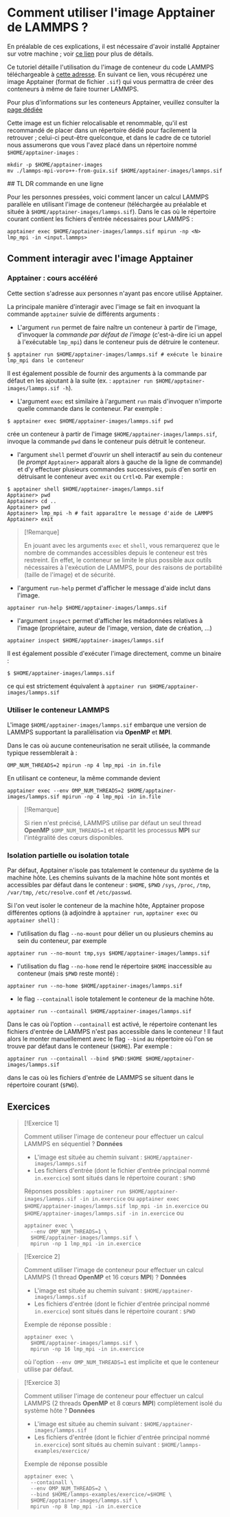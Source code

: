 # Comment utiliser l'image Apptainer de LAMMPS ?

En préalable de ces explications, il est nécessaire d'avoir installé Apptainer sur votre machine ; voir [ce lien](https://www.apptainer-images.diamond.fr/install-apptainer/FR) pour plus de détails.

Ce tutoriel détaille l'utilisation du l'image de conteneur du code LAMMPS téléchargeable à [cette adresse](https://www.apptainer-images.diamond.fr/lammps). En suivant ce lien, vous récupérez une image Apptainer (format de fichier `.sif`) qui vous permattra de créer des conteneurs à même de faire tourner LAMMPS.

Pour plus d'informations sur les conteneurs Apptainer, veuillez consulter la [page dédiée](https://www.apptainer-images.diamond.fr/apptainer-containers/FR)

Cette image est un fichier relocalisable et renommable, qu'il est recommandé de placer dans un répertoire dédié pour facilement la retrouver ; celui-ci peut-être quelconque, et dans le cadre de ce tutoriel nous assumerons que vous l'avez placé dans un répertoire nommé `$HOME/apptainer-images` :
```
mkdir -p $HOME/apptainer-images
mv ./lammps-mpi-voro++-from-guix.sif $HOME/apptainer-images/lammps.sif
```

## TL DR commande en une ligne

Pour les personnes pressées, voici comment lancer un calcul LAMMPS parallèle en utilisant l'image de conteneur (téléchargée au préalable et située à `$HOME/apptainer-images/lammps.sif`). Dans le cas où le répertoire courant contient les fichiers d'entrée nécessaires pour LAMMPS :
```
apptainer exec $HOME/apptainer-images/lammps.sif mpirun -np <N> lmp_mpi -in <input.lammps>
```

## Comment interagir avec l'image Apptainer

### Apptainer : cours accéléré

Cette section s'adresse aux personnes n'ayant pas encore utilisé Apptainer.

La principale manière d'interagir avec l'image se fait en invoquant la commande `apptainer` suivie de différents arguments :

* L'argument `run` permet de faire naître un conteneur à partir de l'image, d'invoquer la *commande par défaut de l'image* (c'est-à-dire ici un appel à l'exécutable `lmp_mpi`) dans le conteneur puis de détruire le conteneur.
```
$ apptainer run $HOME/apptainer-images/lammps.sif # exécute le binaire lmp_mpi dans le conteneur
```
Il est également possible de fournir des arguments à la commande par défaut en les ajoutant à la suite (ex. : `apptainer run $HOME/apptainer-images/lammps.sif -h`).

* L'argument `exec` est similaire à l'argument `run` mais d'invoquer n'importe quelle commande dans le conteneur. Par exemple :
```
$ apptainer exec $HOME/apptainer-images/lammps.sif pwd
```
crée un conteneur à partir de l'image `$HOME/apptainer-images/lammps.sif`, invoque la commande `pwd` dans le conteneur puis détruit le conteneur.

* l'argument `shell` permet d'ouvrir un shell interactif au sein du conteneur (le *prompt* `Apptainer>` apparaît alors à gauche de la ligne de commande) et d'y effectuer plusieurs commandes successives, puis d'en sortir en détruisant le conteneur avec `exit` ou `Crtl+D`. Par exemple :
```
$ apptainer shell $HOME/apptainer-images/lammps.sif
Apptainer> pwd
Apptainer> cd ..
Apptainer> pwd
Apptainer> lmp_mpi -h # fait apparaître le message d'aide de LAMMPS
Apptainer> exit
```

>[!Remarque]
>
> En jouant avec les arguments `exec` et `shell`, vous remarquerez que le nombre de commandes accessibles depuis le conteneur est très restreint. En effet, le conteneur se limite le plus possible aux outils nécessaires à l'exécution de LAMMPS, pour des raisons de portabilité (taille de l'image) et de sécurité.

* l'argument `run-help` permet d'afficher le message d'aide inclut dans l'image.
```
apptainer run-help $HOME/apptainer-images/lammps.sif
```

* l'argument `inspect` permet d'afficher les métadonnées relatives à l'image (propriétaire, auteur de l'image, version, date de création, ...)
```
apptainer inspect $HOME/apptainer-images/lammps.sif
```

Il est également possible d'exécuter l'image directement, comme un binaire :
```
$ $HOME/apptainer-images/lammps.sif
```
ce qui est strictement équivalent à `apptainer run $HOME/apptainer-images/lammps.sif`

### Utiliser le conteneur LAMMPS

L'image `$HOME/apptainer-images/lammps.sif` embarque une version de LAMMPS supportant la parallélisation via **OpenMP** et **MPI**.

Dans le cas où aucune conteneurisation ne serait utilisée, la commande typique ressemblerait à :
```
OMP_NUM_THREADS=2 mpirun -np 4 lmp_mpi -in in.file
```

En utilisant ce conteneur, la même commande devient
```
apptainer exec --env OMP_NUM_THREADS=2 $HOME/apptainer-images/lammps.sif mpirun -np 4 lmp_mpi -in in.file
```

>[!Remarque]
>
> Si rien n'est précisé, LAMMPS utilise par défaut un seul thread **OpenMP** `$OMP_NUM_THREADS=1` et répartit les processus **MPI** sur l'intégralité des cœurs disponibles.


### Isolation partielle ou isolation totale
Par défaut, Apptainer n'isole pas totalement le conteneur du système de la machine hôte. Les chemins suivants de la machine hôte sont montés et accessibles par défaut dans le conteneur : `$HOME`, `$PWD` `/sys`, `/proc`, `/tmp`, `/var/tmp`, `/etc/resolve.conf` et `/etc/passwd`.

Si l'on veut isoler le conteneur de la machine hôte, Apptainer propose différentes options (à adjoindre à `apptainer run`, `apptainer exec` ou `apptainer shell`) :

* l'utilisation du flag `--no-mount` pour délier un ou plusieurs chemins au sein du conteneur, par exemple
```
apptainer run --no-mount tmp,sys $HOME/apptainer-images/lammps.sif
```

* l'utilisation du flag `--no-home` rend le répertoire `$HOME` inaccessible au conteneur (mais `$PWD` reste monté) :
```
apptainer run --no-home $HOME/apptainer-images/lammps.sif
```

* le flag `--containall` isole totalement le conteneur de la machine hôte.
```
apptainer run --containall $HOME/apptainer-images/lammps.sif
```

Dans le cas où l'option `--containall` est activé, le répertoire contenant les fichiers d'entrée de LAMMPS n'est pas accessible dans le conteneur ! Il faut alors le monter manuellement avec le flag `--bind` au répertoire où l'on se trouve par défaut dans le conteneur (`$HOME`). Par exemple :
```
apptainer run --containall --bind $PWD:$HOME $HOME/apptainer-images/lammps.sif
```
dans le cas où les fichiers d'entrée de LAMMPS se situent dans le répertoire courant (`$PWD`).

## Exercices

>[!Exercice 1]
>
> Comment utiliser l'image de conteneur pour effectuer un calcul LAMMPS en séquentiel ?
> **Données**
> * L'image est située au chemin suivant : `$HOME/apptainer-images/lammps.sif`
> * Les fichiers d'entrée (dont le fichier d'entrée principal nommé `in.exercice`) sont situés dans le répertoire courant : `$PWD`
>
> Réponses possibles :
> `apptainer run $HOME/apptainer-images/lammps.sif -in in.exercice`
> ou `apptainer exec $HOME/apptainer-images/lammps.sif lmp_mpi -in in.exercice`
> ou `$HOME/apptainer-images/lammps.sif -in in.exercice`
> ou
> ```
> apptainer exec \
>   --env OMP_NUM_THREADS=1 \
>   $HOME/apptainer-images/lammps.sif \
>   mpirun -np 1 lmp_mpi -in in.exercice
> ```


>[!Exercice 2]
>
> Comment utiliser l'image de conteneur pour effectuer un calcul LAMMPS (1 thread **OpenMP** et 16 cœurs **MPI**) ?
> **Données**
> * L'image est située au chemin suivant : `$HOME/apptainer-images/lammps.sif`
> * Les fichiers d'entrée (dont le fichier d'entrée principal nommé `in.exercice`) sont situés dans le répertoire courant : `$PWD`
>
> Exemple de réponse possible :
> ```
> apptainer exec \
>   $HOME/apptainer-images/lammps.sif \
>   mpirun -np 16 lmp_mpi -in in.exercice
> ```
> où l'option `--env OMP_NUM_THREADS=1` est implicite et que le conteneur utilise par défaut. 

>[!Exercice 3]
>
> Comment utiliser l'image de conteneur pour effectuer un calcul LAMMPS (2 threads **OpenMP** et 8 cœurs **MPI**) complètement isolé du système hôte ?
> **Données**
> * L'image est située au chemin suivant : `$HOME/apptainer-images/lammps.sif`
> * Les fichiers d'entrée (dont le fichier d'entrée principal nommé `in.exercice`) sont situés au chemin suivant : `$HOME/lammps-examples/exercice/`
>
> Exemple de réponse possible
> ```
> apptainer exec \
>   --containall \
>   --env OMP_NUM_THREADS=2 \
>   --bind $HOME/lammps-examples/exercice/=$HOME \
>   $HOME/apptainer-images/lammps.sif \
>   mpirun -np 8 lmp_mpi -in in.exercice
> ```